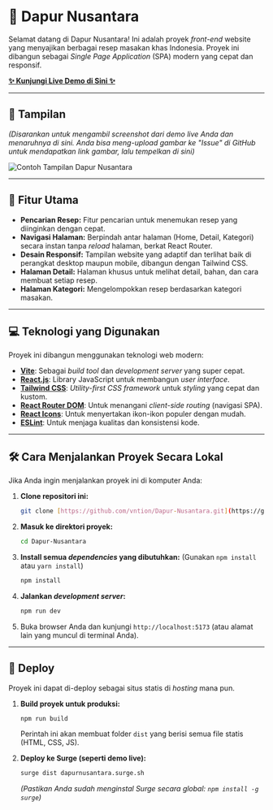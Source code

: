 # 🍳 Dapur Nusantara

Selamat datang di Dapur Nusantara! Ini adalah proyek *front-end* website yang menyajikan berbagai resep masakan khas Indonesia. Proyek ini dibangun sebagai *Single Page Application* (SPA) modern yang cepat dan responsif.

**[✨ Kunjungi Live Demo di Sini ✨](https://dapurnusantara.surge.sh)**

---

## 📸 Tampilan

*(Disarankan untuk mengambil screenshot dari demo live Anda dan menaruhnya di sini. Anda bisa meng-upload gambar ke "Issue" di GitHub untuk mendapatkan link gambar, lalu tempelkan di sini)*

![Contoh Tampilan Dapur Nusantara](URL_GAMBAR_SCREENSHOT_ANDA)

---

## 🚀 Fitur Utama

* **Pencarian Resep:** Fitur pencarian untuk menemukan resep yang diinginkan dengan cepat.
* **Navigasi Halaman:** Berpindah antar halaman (Home, Detail, Kategori) secara instan tanpa *reload* halaman, berkat React Router.
* **Desain Responsif:** Tampilan website yang adaptif dan terlihat baik di perangkat desktop maupun mobile, dibangun dengan Tailwind CSS.
* **Halaman Detail:** Halaman khusus untuk melihat detail, bahan, dan cara membuat setiap resep.
* **Halaman Kategori:** Mengelompokkan resep berdasarkan kategori masakan.

---

## 💻 Teknologi yang Digunakan

Proyek ini dibangun menggunakan teknologi web modern:

* **[Vite](https://vitejs.dev/)**: Sebagai *build tool* dan *development server* yang super cepat.
* **[React.js](https://reactjs.org/)**: Library JavaScript untuk membangun *user interface*.
* **[Tailwind CSS](https://tailwindcss.com/)**: *Utility-first CSS framework* untuk *styling* yang cepat dan kustom.
* **[React Router DOM](https://reactrouter.com/)**: Untuk menangani *client-side routing* (navigasi SPA).
* **[React Icons](https://react-icons.github.io/react-icons/)**: Untuk menyertakan ikon-ikon populer dengan mudah.
* **[ESLint](https://eslint.org/)**: Untuk menjaga kualitas dan konsistensi kode.

---

## 🛠️ Cara Menjalankan Proyek Secara Lokal

Jika Anda ingin menjalankan proyek ini di komputer Anda:

1.  **Clone repositori ini:**
    ```bash
    git clone [https://github.com/vntion/Dapur-Nusantara.git](https://github.com/vntion/Dapur-Nusantara.git)
    ```

2.  **Masuk ke direktori proyek:**
    ```bash
    cd Dapur-Nusantara
    ```

3.  **Install semua *dependencies* yang dibutuhkan:**
    (Gunakan `npm install` atau `yarn install`)
    ```bash
    npm install
    ```

4.  **Jalankan *development server*:**
    ```bash
    npm run dev
    ```

5.  Buka browser Anda dan kunjungi `http://localhost:5173` (atau alamat lain yang muncul di terminal Anda).

---

## 🚀 Deploy

Proyek ini dapat di-deploy sebagai situs statis di *hosting* mana pun.

1.  **Build proyek untuk produksi:**
    ```bash
    npm run build
    ```
    Perintah ini akan membuat folder `dist` yang berisi semua file statis (HTML, CSS, JS).

2.  **Deploy ke Surge (seperti demo live):**
    ```bash
    surge dist dapurnusantara.surge.sh
    ```
    *(Pastikan Anda sudah menginstal Surge secara global: `npm install -g surge`)*
